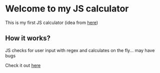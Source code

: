# Welcome to my JS calculator

This is my first JS calculator (idea from [here](https://medium.freecodecamp.org/how-to-build-an-html-calculator-app-from-scratch-using-javascript-4454b8714b98))

## How it works?

JS checks for user input with regex and calculates on the fly... may have bugs

Check it out [here](https://pedromarquetti.github.io/calculator/)
